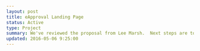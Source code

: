 ```yaml
---
layout: post
title: eApproval Landing Page
status: Active
type: Project
summary: We've reviewed the proposal from Lee Marsh.  Next steps are to plan a security audit and have a discussion with Lee.
updated: 2016-05-06 9:25:00
---
```


